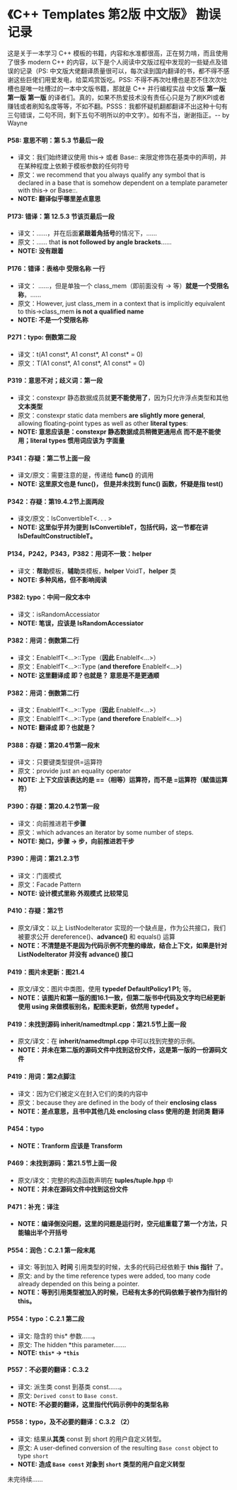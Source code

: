 # 《C++ Templates 第2版 中文版》 勘误记录

这是关于一本学习 C++ 模板的书籍，内容和水准都很高，正在努力啃，而且使用了很多 modern C++ 的内容，以下是个人阅读中文版过程中发现的一些疑点及错误的记录（PS: 中文版大佬翻译质量很可以，每次读到国内翻译的书，都不得不感谢这些巨佬们用爱发电，给菜鸡赏饭吃。PSS: 不得不再次吐槽也是忍不住次次吐槽也是唯一吐槽过的一本中文版书籍，那就是 C++ 并行编程实战 中文版 **第一版** **第一版** **第一版** 的译者们。真的，如果不热爱技术没有责任心只是为了刷KPI或者赚钱或者刷知名度等等，不如不翻。PSSS：我都怀疑机翻都翻译不出这种十句有三句错误，二句不同，剩下五句不明所以的中文字）。如有不当，谢谢指正。-- by Wayne

#### P58: 意思不明：第 5.3 节最后一段
+ 译文：我们始终建议使用 this-> 或者 Base<T>:: 来限定修饰在基类中的声明，并在某种程度上依赖于模板参数的任何符号
+ 原文：we recommend that you always qualify any symbol that is declared in a base that is somehow
dependent on a template parameter with this-> or Base<T>::.
+ **NOTE: 翻译似乎哪里差点意思**

#### P173: 错译：第 12.5.3 节该页最后一段
+ 译文：……，并在后面**紧跟着角括号**的情况下，……
+ 原文：…… that **is not followed by angle brackets**……
+ **NOTE: 没有跟着**

#### P176：错译：表格中 受限名称 一行
+ 译文： ……，但是单独一个 class_mem（即前面没有 -> 等）**就是一个受限名称**，……
+ 原文：However, just class_mem in a context that is implicitly equivalent to
this->class_mem **is not a qualified name**
+ **NOTE: 不是一个受限名称**

#### P271：typo: 倒数第二段
+ 译文：t<A1 const>(A1 const*, A1 const*, A1 const* = 0)
+ 原文：T<A1 const>(A1 const*, A1 const*, A1 const* = 0)

#### P319：意思不对；歧义词：第一段
+ 译文：constexpr 静态数据成员就**更不能使用了**，因为只允许浮点类型和其他**文本类型**
+ 原文：constexpr static data members **are slightly more general**, allowing floating-point types as well
as other **literal types**:
+ **NOTE: 意思应该是：constexpr 静态数据成员稍微更通用点 而不是不能使用；literal types 惯用词应该为 字面量**

#### P341：存疑：第二节上面一段
+ 译文/原文：需要注意的是，传递给 **func()** 的调用
+ **NOTE: 这里原文也是 func()， 但是并未找到 func() 函数，怀疑是指 test()**

#### P342：存疑：第19.4.2节上面两段
+ 译文/原文：IsConvertibleT<. . . > 
+ **NOTE: 这里似乎并为提到 IsConvertibleT，包括代码，这一节都在讲 IsDefaultConstructibleT。**

#### P134，P242，P343，P382：用词不一致：helper
+ 译文：**帮助**模板，**辅助**类模板，**helper** VoidT，**helper** 类
+ **NOTE: 多种风格，但不影响阅读**

#### P382: typo：中间一段文本中
+ 译文：isRandomAccessiator
+ **NOTE: 笔误，应该是 IsRandomAccessiator**

#### P382：用词：倒数第二行
+ 译文：EnableIfT<...>::Type（**因此** EnableIf<...>）
+ 原文：EnableIfT<...>::Type (**and therefore** EnableIf<...>)
+ **NOTE: 这里翻译成 即？也就是？ 意思是不是更通顺**

#### P382：用词：倒数第二行
+ 译文：EnableIfT<...>::Type（**因此** EnableIf<...>）
+ 原文：EnableIfT<...>::Type (**and therefore** EnableIf<...>)
+ **NOTE: 翻译成 即？也就是？**

#### P388：存疑：第20.4节第一段末
+ 译文：只要键类型提供=运算符
+ 原文：provide just an equality operator
+ **NOTE: 上下文应该表达的是 ==（相等）运算符，而不是 =运算符（赋值运算符）**

#### P390：存疑：第20.4.2节第一段
+ 译文：向前推进若干**步骤**
+ 原文：which advances an iterator by some number of steps. 
+ **NOTE: 拗口，步骤 -> 步，向前推进若干步**

#### P390：用词：第21.2.3节
+ 译文：门面模式
+ 原文：Facade Pattern
+ **NOTE: 设计模式里称 外观模式 比较常见**

#### P410：存疑：第2节
+ 原文/译文：以上 ListNodeIterator 实现的一个缺点是，作为公共接口，我们被要求公开 dereference()、**advance()** 和 equals() 运算
+ **NOTE：不清楚是不是因为代码示例不完整的缘故，结合上下文，如果是针对 ListNodeIterator 并没有 advance() 接口**

#### P419：图片未更新：图21.4
+ 原文/译文：图片中类图，使用 **typedef DefaultPolicy1 P1;** 等。
+ **NOTE：该图片和第一版的图16.1一致，但第二版书中代码及文字均已经更新使用 using 来做模板别名，配图未更新，依然用 typedef 。**

#### P419：未找到源码 inherit/namedtmpl.cpp：第21.5节上面一段
+ 原文/译文：在 **inherit/namedtmpl.cpp** 中可以找到完整的示例。
+ **NOTE：并未在第二版的源码文件中找到这份文件，这是第一版的一份源码文件**

#### P419：用词：第2点脚注
+ 译文：因为它们被定义在封入它们的类的内容中
+ 原文：because they are defined in the body of their **enclosing class**
+ **NOTE：差点意思，且书中其他几处 enclosing class 使用的是 封闭类 翻译**

#### P454：typo
+ **NOTE：Tranform 应该是 Transform**

#### P469：未找到源码：第21.5节上面一段
+ 原文/译文：完整的构造函数声明在 **tuples/tuple.hpp** 中
+ **NOTE：并未在源码文件中找到这份文件**

#### P471：补充：译注
+ **NOTE：编译倒没问题，这里的问题是运行时，空元组重载了第一个方法，只能输出半个开括号**

#### P554：润色：C.2.1 第一段末尾
+ 译文: 等到加入 **时间** 引用类型的时候，太多的代码已经依赖于 **this 指针** 了。
+ 原文: and by the time reference types were added, too many code already depended on this being a pointer.
+ **NOTE：等到引用类型被加入的时候，已经有太多的代码依赖于被作为指针的 this。**

#### P554：typo：C.2.1 第二段
+ 译文: 隐含的 this* 参数……。
+ 原文: The hidden *this parameter…….
+ **NOTE: `this*` -> `*this`**

#### P557：不必要的翻译：C.3.2
+ 译文: 派生类 const 到基类 const……。
+ 原文: `Derived const` to `Base const`.
+ **NOTE: 不必要的翻译，这里指代代码示例中的类型名称**

#### P558：typo，及不必要的翻译：C.3.2 （2）
+ 译文: 结果从**其类** const 到 short 的用户自定义转型。
+ 原文: A user-defined conversion of the resulting `Base const` object to type `short`
+ **NOTE: 造成 `Base const` 对象到 `short` 类型的用户自定义转型**



未完待续……
